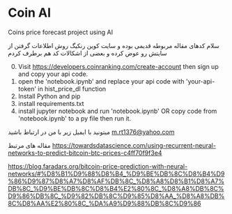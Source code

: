 # Coin AI

Coins price forecast project using AI

سلام کدهای مقاله مربوطه قدیمی بوده و سایت کوین رنکیگ روش اطلاعات گرفتن از سایتش رو عوض کرده و بعضی از اشکالات کد هم برطرف کردم

0. Visit https://developers.coinranking.com/create-account then sign up and copy your api code.
1. open the 'notebook.ipynb' and replace your api code with 'your-api-token' in hist_price_dl function
2. Install Python and pip
3. install requirements.txt
4. install jupyter notebook and run 'notebook.ipynb' OR copy code from 'notebook.ipynb' to a py file then run it.

میتونید با ایمیل زیر با من در ارتباط باشید
m.rt1376@yahoo.com

مقاله های مرتبط
https://towardsdatascience.com/using-recurrent-neural-networks-to-predict-bitcoin-btc-prices-c4ff70f9f3e4

https://blog.faradars.org/bitcoin-price-prediction-with-neural-networks/#%D8%B1%D9%88%D8%B4_%D9%BE%DB%8C%D8%B4%D9%86%D9%87%D8%A7%D8%AF%DB%8C_%D8%A8%D8%B1%D8%A7%DB%8C_%D9%BE%DB%8C%D8%B4%E2%80%8C_%D8%A8%DB%8C%D9%86%DB%8C_%D9%82%DB%8C%D9%85%D8%AA_%D8%A8%DB%8C%D8%AA%E2%80%8C_%DA%A9%D9%88%DB%8C%D9%86
